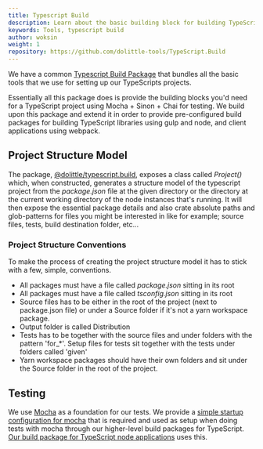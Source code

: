 ```yaml
---
title: Typescript Build
description: Learn about the basic building block for building TypeScript applications
keywords: Tools, typescript build 
author: woksin
weight: 1
repository: https://github.com/dolittle-tools/TypeScript.Build
---
```


We have a common [Typescript Build Package](https://www.github.com/dolittle-tools/TypeScript.Build) that bundles all the basic tools that we use for setting up our TypeScripts projects.

Essentially all this package does is provide the building blocks you'd need for a TypeScript project using Mocha + Sinon + Chai for testing. We build upon this package and extend it in order to provide pre-configured build packages for building TypeScript libraries using gulp and node, and client applications using webpack.

## Project Structure Model
The package, [@dolittle/typescript.build](https://www.npmjs.com/package/@dolittle/typescript.build), exposes a class called *Project()* which, when constructed, generates a structure model of the typescript project from the *package.json* file at the given directory or the directory at the current working directory of the node instances that's running. It will then expose the essential package details and also crate absolute paths and glob-patterns for files you might be interested in like for example; source files, tests, build destination folder, etc...

### Project Structure Conventions
To make the process of creating the project structure model it has to stick with a few, simple, conventions.

* All packages must have a file called *package.json* sitting in its root 
* All packages must have a file called *tsconfig.json* sitting in its root 
* Source files has to be either in the root of the project (next to package.json file) or under a Source folder if it's not a yarn workspace package.
* Output folder is called Distribution
* Tests has to be together with the source files and under folders with the pattern 'for_*'. Setup files for tests sit together with the tests under folders called 'given' 
* Yarn workspace packages should have their own folders and sit under the Source folder in the root of the project. 

## Testing
We use [Mocha](https://mochajs.org) as a foundation for our tests. We provide a [simple startup configuration for mocha](https://github.com/dolittle-tools/TypeScript.Build/blob/master/mocha.opts.js) that is required and used as setup when doing tests with mocha through our higher-level build packages for TypeScript. [Our build package for TypeScript node applications](https://github.com/dolittle-tools/TypeScript.Build.Node) uses this.
